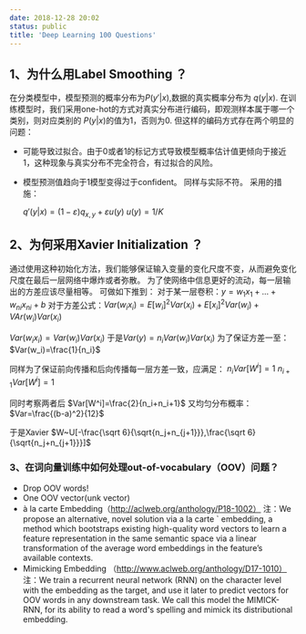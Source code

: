 ```yaml
---
date: 2018-12-28 20:02
status: public
title: 'Deep Learning 100 Questions'
---
```


## 1、为什么用Label Smoothing ？
在分类模型中，模型预测的概率分布为$P(y'|x)$,数据的真实概率分布为 $q(y|x)$. 在训练模型时，我们采用one-hot的方式对真实分布进行编码，即观测样本属于哪一个类别，则对应类别的 $P(y|x)$的值为1，否则为0.
但这样的编码方式存在两个明显的问题：
+ 可能导致过拟合。由于0或者1的标记方式导致模型概率估计值更倾向于接近1，这种现象与真实分布不完全符合，有过拟合的风险。
+ 模型预测值趋向于1模型变得过于confident。 同样与实际不符。
采用的措施：

    $q'(y|x) = (1-\varepsilon)q_{x,y} + \varepsilon u(y)$
    $u(y)=1/K$
    
## 2、为何采用Xavier Initialization ？
通过使用这种初始化方法，我们能够保证输入变量的变化尺度不变，从而避免变化尺度在最后一层网络中爆炸或者弥散。
为了使网络中信息更好的流动，每一层输出的方差应该尽量相等。
可做如下推到：
对于某一层卷积：$y=w_1x_1+...+w_{ni}x_{ni}+b$
对于方差公式：$Var(w_ix_i)=E[w_i]^2Var(x_i)+E[x_i]^2Var(w_i)+VAr(w_i)Var(x_i)$

$Var(w_ix_i)=Var(w_i)Var(x_i)$
于是$Var(y) = n_iVar(w_i)Var(x_i)$
为了保证方差一至：$Var(w_i)=\frac{1}{n_i}$

同样为了保证前向传播和后向传播每一层方差一致，应满足：
$n_iVar[W^i]=1$
$n_{i+1}Var[W^i]=1$

同时考察两者后
$Var[W^i]=\frac{2}{n_i+n_i+1}$
又均匀分布概率：
$Var=\frac{(b-a)^2}{12}$

于是Xavier
$W~U[-\frac{\sqrt 6}{\sqrt{n_j+n_{j+1}}},\frac{\sqrt 6}{\sqrt{n_j+n_{j+1}}}]$

### 3、在词向量训练中如何处理out-of-vocabulary（OOV）问题？
+ Drop OOV words!
+ One OOV vector(unk vector)
+ à la carte Embedding（http://aclweb.org/anthology/P18-1002）
注：We propose an alternative, novel solution via a la carte ` embedding, a method which bootstraps existing high-quality word vectors to learn a feature representation in the same semantic space via a linear transformation of the average word embeddings in the feature’s available contexts.
+ Mimicking Embedding （http://www.aclweb.org/anthology/D17-1010）
注：We train a recurrent neural network (RNN) on the character level with the embedding as the target, and use it later to predict vectors for OOV words in any downstream task. We call this model the MIMICK-RNN, for its ability to read a word's spelling and mimick its distributional embedding.
